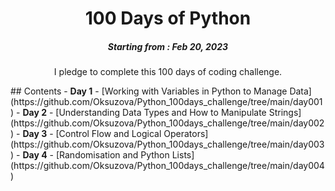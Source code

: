 <h1 align="center"> 
100 Days of Python
</h1>
<h5 align="center">
Starting from : Feb 20, 2023
</h5>
<p align="center">
I pledge to complete this 100 days of coding challenge.
</p>
## Contents
- <b>Day 1</b> - [Working with Variables in Python to Manage Data](https://github.com/Oksuzova/Python_100days_challenge/tree/main/day001)
- <b>Day 2</b> - [Understanding Data Types and How to Manipulate Strings](https://github.com/Oksuzova/Python_100days_challenge/tree/main/day002)
- <b>Day 3</b> - [Control Flow and Logical Operators](https://github.com/Oksuzova/Python_100days_challenge/tree/main/day003)
- <b>Day 4</b> - [Randomisation and Python Lists](https://github.com/Oksuzova/Python_100days_challenge/tree/main/day004)
